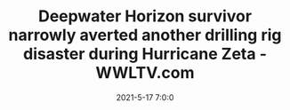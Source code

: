 ---
"title": "Deepwater Horizon survivor narrowly averted another drilling rig disaster during Hurricane Zeta - WWLTV.com"
"date": "2021-5-17 7:0:0"
"feed_name": "GOOGLENEWS"
"feed_website": "https://news.google.com/search?q=drilling%2Bincident&hl=en-US&gl=US&ceid=US:en"
"feed_rss": "https://news.google.com/rss/search?q=drilling%2Bincident&hl=en-US&gl=US&ceid=US:en"
"link": "https://www.wwltv.com/article/news/investigations/david-hammer/deepwater-horizon-survivor-narrowly-averted-another-drilling-rig-disaster-during-hurricane-zeta/289-f572f275-ec9e-4fe0-a2e8-359fb52fd078"
"file": "_posts/-2b0d47b90f46729895b73d68b70a8af5f0b03da7.md"
"accident": "1"
"drilling": "1"
---